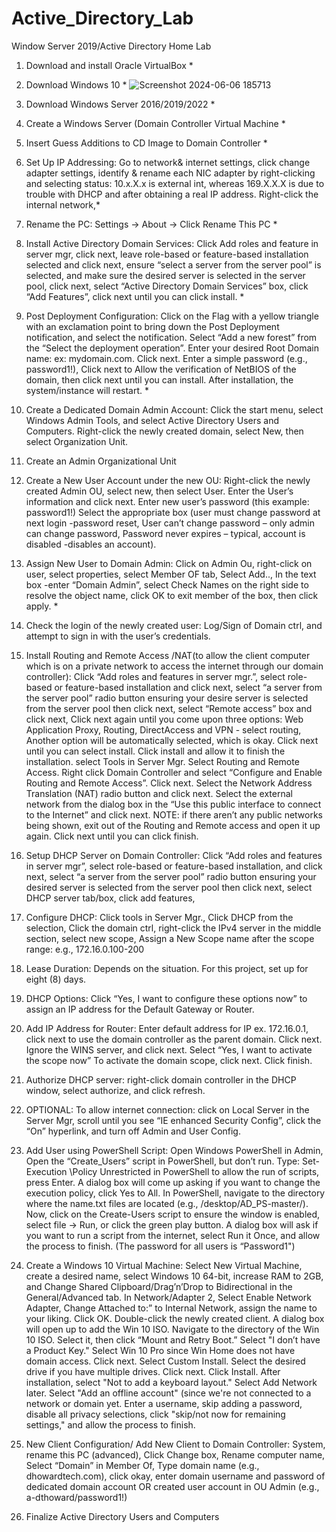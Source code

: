# Active_Directory_Lab
 Window Server 2019/Active Directory Home Lab

1.	Download and install Oracle VirtualBox *
3.	Download Windows 10 *
![Screenshot 2024-06-06 185713](https://github.com/DHowardTech/Active_Directory_Lab/assets/166935576/6276206b-7b13-4e31-b99c-08baf78026d5)

5.	Download Windows Server 2016/2019/2022 *
6.	Create a Windows Server (Domain Controller Virtual Machine *
7.	Insert Guess Additions to CD Image to Domain Controller *
8.	Set Up IP Addressing: Go to network& internet settings, click change adapter settings, identify & rename each NIC adapter by right-clicking and selecting status: 10.x.X.x is external int, whereas 169.X.X.X is due to trouble with DHCP and after obtaining a real IP address. Right-click the internal network,*
9.	Rename the PC: Settings -> About -> Click Rename This PC *
10.	Install Active Directory Domain Services: Click Add roles and feature in server mgr, click next, leave role-based or feature-based installation selected and click next, ensure “select a server from the server pool” is selected, and make sure the desired server is selected in the server pool, click next, select “Active Directory Domain Services” box, click “Add Features”, click next until you can click install.  *
11.	Post Deployment Configuration: Click on the Flag with a yellow triangle with an exclamation point to bring down the Post Deployment notification, and select the notification. Select “Add a new forest” from the “Select the deployment operation”. Enter your desired Root Domain name: ex: mydomain.com. Click next. Enter a simple password (e.g., password1!), Click next to Allow the verification of NetBIOS of the domain, then click next until you can install. After installation, the system/instance will restart. * 
12.	Create a Dedicated Domain Admin Account: Click the start menu, select Windows Admin Tools, and select Active Directory Users and Computers. Right-click the newly created domain, select New, then select Organization Unit.
13.	Create an Admin Organizational Unit
14.	Create a New User Account under the new OU: Right-click the newly created Admin OU, select new, then select User. Enter the User’s information and click next. Enter new user’s password (this example: password1!) Select the appropriate box (user must change password at next login -password reset, User can’t change password – only admin can change password, Password never expires – typical, account is disabled -disables an account). 
15.	Assign New User to Domain Admin: Click on Admin Ou, right-click on user, select properties, select Member OF tab, Select Add.., In the text box -enter “Domain Admin”, select Check Names on the right side to resolve the object name, click OK to exit member of the box, then click apply. *
16.	Check the login of the newly created user: Log/Sign of Domain ctrl, and attempt to sign in with the user’s credentials.
17.	Install Routing and Remote Access /NAT(to allow the client computer which is on a private network to access the internet through our domain controller): Click “Add roles and features in server mgr.”, select role-based or feature-based installation and click next, select “a server from the server pool” radio button ensuring your desire server is selected from the server pool then click next, select “Remote access” box and click next, Click next again until you come upon three options: Web Application Proxy, Routing, DirectAccess and VPN - select routing, Another option will be automatically selected, which is okay. Click next until you can select install. Click install and allow it to finish the installation. select Tools in Server Mgr. Select Routing and Remote Access. Right click Domain Controller and select “Configure and Enable Routing and Remote Access”. Click next. Select the Network Address Translation (NAT) radio button and click next. Select the external network from the dialog box in the “Use this public interface to connect to the Internet” and click next. NOTE: if there aren’t any public networks being shown, exit out of the Routing and Remote access and open it up again. Click next until you can click finish.
18.	Setup DHCP Server on Domain Controller: Click “Add roles and features in server mgr”, select role-based or feature-based installation, and click next, select “a server from the server pool” radio button ensuring your desired server is selected from the server pool then click next, select DHCP server tab/box, click add features, 
19.	Configure DHCP: Click tools in Server Mgr., Click DHCP from the selection, Click the domain ctrl, right-click the IPv4 server in the middle section, select new scope, Assign a New Scope name after the scope range: e.g., 172.16.0.100-200
20.	Lease Duration: Depends on the situation. For this project, set up for eight (8) days.
21.	DHCP Options: Click “Yes, I want to configure these options now” to assign an IP address for the Default Gateway or Router.
22.	Add IP Address for Router: Enter default address for IP ex. 172.16.0.1, click next to use the domain controller as the parent domain. Click next. Ignore the WINS server, and click next. Select “Yes, I want to activate the scope now” To activate the domain scope, click next. Click finish. 
23.	Authorize DHCP server: right-click domain controller in the DHCP window, select authorize, and click refresh.
24.	OPTIONAL: To allow internet connection: click on Local Server in the Server Mgr, scroll until you see “IE enhanced Security Config”, click the “On” hyperlink, and turn off Admin and User Config.
25.	Add User using PowerShell Script: Open Windows PowerShell in Admin, Open the “Create_Users” script in PowerShell, but don’t run. Type: Set-Execution \Policy Unrestricted in PowerShell to allow the run of scripts, press Enter. A dialog box will come up asking if you want to change the execution policy, click Yes to All. In PowerShell, navigate to the directory where the name.txt files are located (e.g., /desktop/AD_PS-master/). Now, click on the Create-Users script to ensure the window is enabled, select file -> Run, or click the green play button. A dialog box will ask if you want to run a script from the internet, select Run it Once, and allow the process to finish. (The password for all users is “Password1")
26.	Create a Windows 10 Virtual Machine: Select New Virtual Machine, create a desired name, select Windows 10 64-bit, increase RAM to 2GB, and Change Shared Clipboard/Drag’n’Drop to Bidirectional in the General/Advanced tab. In Network/Adapter 2, Select Enable Network Adapter, Change Attached to:” to Internal Network, assign the name to your liking. Click OK. Double-click the newly created client. A dialog box will open up to add the Win 10 ISO. Navigate to the directory of the Win 10 ISO. Select it, then click “Mount and Retry Boot.” Select "I don’t have a Product Key." Select Win 10 Pro since Win Home does not have domain access. Click next. Select Custom Install. Select the desired drive if you have multiple drives. Click next. Click Install. After installation, select "Not to add a keyboard layout." Select Add Network later. Select "Add an offline account" (since we're not connected to a network or domain yet. Enter a username, skip adding a password, disable all privacy selections, click "skip/not now for remaining settings," and allow the process to finish. 
27.	New Client Configuration/ Add New Client to Domain Controller: System, rename this PC (advanced), Click Change box, Rename computer name, Select “Domain” in Member Of, Type domain name (e.g., dhowardtech.com), click okay, enter domain username and password of dedicated domain account OR created user account in OU Admin (e.g., a-dthoward/password1!)
28.	Finalize Active Directory Users and Computers

